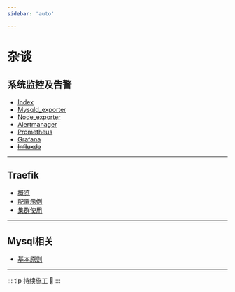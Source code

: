 ```yaml
---
sidebar: 'auto'

---
```


# 杂谈

## 系统监控及告警

- [Index](/zh/harvest/observer/index.md)
- [Mysqld_exporter](/zh/harvest/observer/mysqld_exporter.md)
- [Node_exporter](/zh/harvest/observer/node_exporter.md)
- [Alertmanager](/zh/harvest/observer/alertmanager.md)
- [Prometheus](/zh/harvest/observer/prometheus.md)
- [Grafana](/zh/harvest/observer/grafana.md)
- ~~[Influxdb](/zh/harvest/observer/influxdb.md)~~

---

## Traefik

- [概览](/zh/harvest/traefik/overview.md)
- [配置示例](/zh/harvest/traefik/config.md)
- [集群使用](/zh/harvest/traefik/usage.md)

---


## Mysql相关

- [基本原则](/zh/harvest/mysql/principle.md)

---

::: tip
持续施工 :construction:
:::
